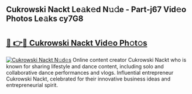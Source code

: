 ## Cukrowski Nackt Le𝚊k𝚎d N𝚞𝚍e - Part-j67 Vid𝚎o Photos Le𝚊ks cy7G8

# <h2><a href="http://fb2d96.evod.top/?m=Cukrowski+Nackt">🔗 👉🔴 Cukrowski Nackt Vid𝚎o Ph𝚘t𝚘s</a></h2>

[![Cukrowski Nackt N𝚞d𝚎s](https://i.imgur.com/8V9OHl7.gif)](http://fb2d96.evod.top/?m=Cukrowski+Nackt)
Online content creator Cukrowski Nackt who is known for sharing lifestyle and dance content, including solo and collaborative dance performances and vlogs. Influential entrepreneur Cukrowski Nackt, celebrated for their innovative business ideas and entrepreneurial spirit. 
